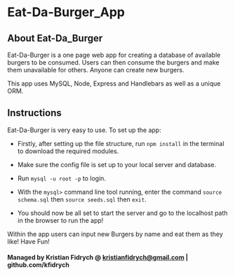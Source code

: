 # Eat-Da-Burger_App

## About Eat-Da_Burger

Eat-Da-Burger is a one page web app for creating a database of available burgers to be consumed. Users can then consume the burgers and make them unavailable for others. Anyone can create new burgers.

This app uses MySQL, Node, Express and Handlebars as well as a unique ORM.

## Instructions

Eat-Da-Burger is very easy to use. To set up the app:

* Firstly, after setting up the file structure, run `npm install` in the terminal to download the required modules.

* Make sure the config file is set up to your local server and database.

* Run `mysql -u root -p` to login.

* With the `mysql>` command line tool running, enter the command `source schema.sql` then `source seeds.sql` then `exit`.

* You should now be all set to start the server and go to the localhost path in the browser to run the app!

Within the app users can input new Burgers by name and eat them as they like! Have Fun!

#### Managed by Kristian Fidrych @ kristianfidrych@gmail.com | github.com/kfidrych